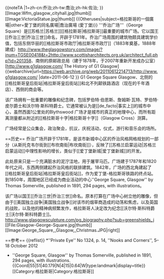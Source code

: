 {{noteTA
|1=zh-cn:乔治;zh-tw:喬治;zh-hk:佐治;
}}
[[Image:Wfm_glasgow_cityhall.jpg|thumb]]
[[Image:VictoriaStatue.jpg|thumb]]
{{Otheruses|subject=格拉斯哥的一個廣場|other=愛丁堡的同名廣場|喬治廣場 (愛丁堡)}}
'''乔治广场'''（George Square）是[[苏格兰|苏格兰]][[格拉斯哥|格拉斯哥]]最重要的城市广场。它以国王[[乔治三世|乔治三世]]命名，开辟于1781年。乔治广场周围的建筑物颇具建筑学价值，包括东侧华丽的[[格拉斯哥市政厅|格拉斯哥市政厅]]（1883年奠基，1888年建成）<ref>http://www.theglasgowstory.com/image/?inum=TGSE00418&t=2</ref><ref>http://www.scottisharchitects.org.uk/architect_full.php?id=201358</ref>、南侧的原邮政总局（建于1878年，于2007年重新开发成办公室）<ref>[http://www.g1glasgow.com/ The History of G1 Glasgow] {{webarchive|url=https://web.archive.org/web/20110612214713/http://www.g1glasgow.com/ |date=2011-06-12 }} G1 George Square Glasgow</ref>、北侧的[[格拉斯哥皇后街站|格拉斯哥皇后街站]]和北不列颠铁路酒店（现在的千年酒店）、西侧的商会等。

该广场拥有一批重要的雕像和纪念碑，包括罗伯特·伯恩斯、詹姆斯·瓦特、罗伯特·皮尔爵士和沃尔特·斯科特爵士。它通常被认为是[[de_facto|事实上]]的城市中心，虽然西面1公里处的Blythswood 广场才是城市的真正的地理中心，而所有距离测量都从附近的[[格拉斯哥十字|格拉斯哥十字]]（Glasgow Cross）测算。

广场经常是公众集会，政治聚会，抗议，庆祝活动，仪式，游行和音乐会的场所。

==历史==
乔治广场开辟于1781年，是该市新城中心区的乔治风格网格规划的一部分（从斯托克韦尔街到[[布坎南街|布坎南街]]），反映了[[苏格兰启蒙运动|苏格兰启蒙运动]]中理性影响的增长，类似于[[爱丁堡新城|爱丁堡新城]]的开发。 

此处原来只是一个充满脏水的泥泞洼地，用于屠宰马匹。广场建于1787年和1820年代之间，东西两侧建起乔治风格的联排建筑。1842年，广场的西北角建起了[[格拉斯哥皇后街站|格拉斯哥皇后街站]]，作为爱丁堡-格拉斯哥铁路的终点站。到1850年，周围地区已经成为商业活动的中心<ref>''George Square, Glasgow'' by Thomas Somerville, published in 1891, 294 pages, with illustrations</ref>。

该广场以国王[[乔治三世|乔治三世]]命名。原本打算在广场中心树立他的雕像，但由于[[美国独立战争|美国独立战争]]对该市的烟草商造成的动荡和焦虑，以及英国的战败，以及他的精神病频繁发作，格拉斯哥人决定改为纪念[[沃尔特·斯科特爵士|沃尔特·斯科特爵士]]。<ref>http://www.glasgowsculpture.com/pg_biography.php?sub=greenshields_j</ref>
[[File:Glasgow-George-Square.jpg|thumb]]
[[Image:George_Square,_Glasgow,_Christmas.JPG|right]]

==参考==
{{reflist}}
*''Private Eye'' No 1324, p. 14, ''Nooks and Corners'', 5–18 October 2012
* ''George Square, Glasgow'' by Thomas Somerville, published in 1891, 294 pages, with illustrations. 
{{Coord|55|51|40.179|N|4|15|0.64|W|type:landmark|display=title}}
[[Category:格拉斯哥|Category:格拉斯哥]]